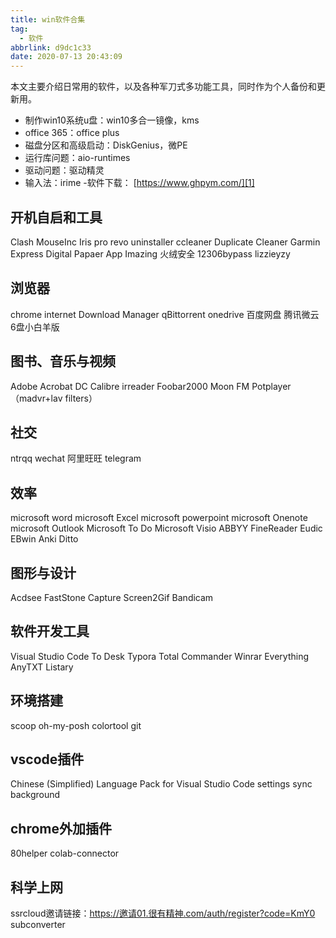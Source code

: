 ```yaml
---
title: win软件合集
tag:
  - 软件
abbrlink: d9dc1c33
date: 2020-07-13 20:43:09
---
```

本文主要介绍日常用的软件，以及各种军刀式多功能工具，同时作为个人备份和更新用。
<!-- more -->
- 制作win10系统u盘：win10多合一镜像，kms
- office 365：office plus
- 磁盘分区和高级启动：DiskGenius，微PE
- 运行库问题：aio-runtimes
- 驱动问题：驱动精灵
- 输入法：irime
	  -软件下载： [https://www.ghpym.com/][1]
## 开机自启和工具
Clash
MouseInc
Iris pro
revo uninstaller
ccleaner
Duplicate Cleaner
Garmin Express
Digital Papaer App
Imazing
火绒安全
12306bypass
lizzieyzy
## 浏览器
chrome
internet Download Manager
qBittorrent
onedrive
百度网盘
腾讯微云
6盘小白羊版
## 图书、音乐与视频
Adobe Acrobat DC
Calibre
irreader
Foobar2000
Moon FM
Potplayer （madvr+lav filters）
## 社交
ntrqq
wechat
阿里旺旺
telegram
## 效率
microsoft word
microsoft Excel
microsoft powerpoint
microsoft Onenote
microsoft Outlook
Microsoft To Do
Microsoft Visio
ABBYY FineReader
Eudic
EBwin
Anki
Ditto
## 图形与设计
Acdsee
FastStone Capture
Screen2Gif
Bandicam
## 软件开发工具
Visual Studio Code 
To Desk
Typora
Total Commander
Winrar
Everything
AnyTXT
Listary
## 环境搭建
scoop
oh-my-posh
colortool
git
## vscode插件
Chinese (Simplified) Language Pack for Visual Studio Code
settings sync
background
## chrome外加插件
80helper
colab-connector
## 科学上网
ssrcloud邀请链接：https://邀请01.很有精神.com/auth/register?code=KmY0
subconverter




[1]:	https://www.ghpym.com/